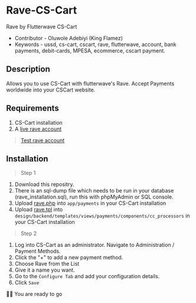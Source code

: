 # Rave-CS-Cart
Rave by Flutterwave CS-Cart

- Contributor - Oluwole Adebiyi (King Flamez)
- Keywords - ussd, cs-cart, cscart, rave, flutterwave, account, bank payments, debit-cards, MPESA, ecommerce, cscart payment.

## Description
Allows you to use CS-Cart with flutterwave's Rave. Accept Payments worldwide into your CSCart website. 



## Requirements
1. CS-Cart installation
2. A [live rave account](https://rave.flutterwave.com)

> [Test rave account](https://ravesandboxapi.flutterwave.com)

## Installation

> Step 1

1. Download this repositry.
2. There is an sql-dump file which needs to be run in your database (rave_installation.sql), run this with phpMyAdmin or SQL console.
3. Upload [rave.php](app/payments) into `app/payments` in your CS-Cart installation
4. Upload [rave.tpl](design/backend/templates/views/payments/components/cc_processors) into `design/backend/templates/views/payments/components/cc_processors`  in your CS-Cart installation


> Step 2

1. Log into CS-Cart as an administrator. Navigate to Administration / Payment Methods.
2. Click the "+" to add a new payment method.
3. Choose Rave from the List
4. Give it a name you want.
5. Go to the `Configure Tab` and add your configuration details.
6. Click `Save`

💪🏿 You are ready to go
